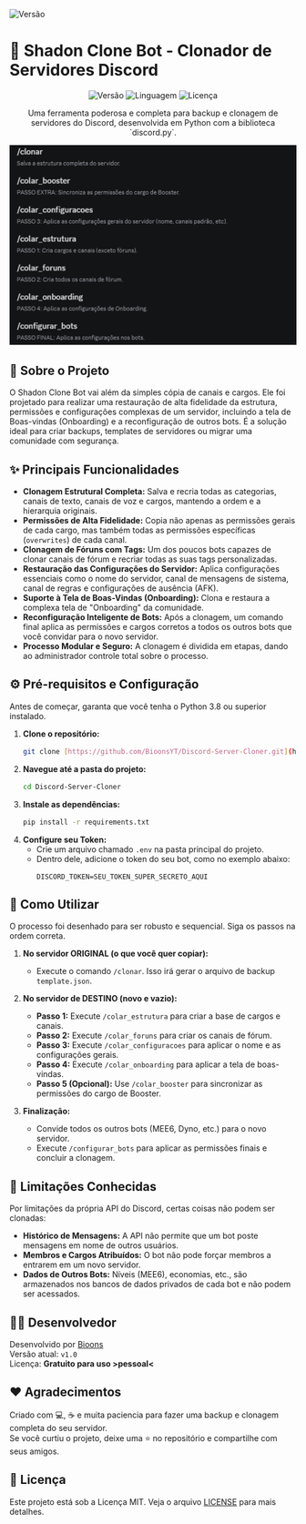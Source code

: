 ![Versão](https://img.shields.io/badge/vers%C3%A3o-v1.0-green)

# 💽 Shadon Clone Bot - Clonador de Servidores Discord

<div align="center">

![Versão](https://img.shields.io/github/v/release/BioonsYT/Discord-Server-Cloner?style=for-the-badge)
![Linguagem](https://img.shields.io/github/languages/top/BioonsYT/Discord-Server-Cloner?style=for-the-badge)
![Licença](https://img.shields.io/github/license/BioonsYT/Discord-Server-Cloner?style=for-the-badge)

</div>

<p align="center">
  Uma ferramenta poderosa e completa para backup e clonagem de servidores do Discord, desenvolvida em Python com a biblioteca `discord.py`.
</p>

<div align="center">
  
![Demonstração dos Comandos do Shadon Clone](https://raw.githubusercontent.com/BioonsYT/Discord-Server-Cloner/main/cmds-shadon-clone.png)

</div>

## 📖 Sobre o Projeto
O Shadon Clone Bot vai além da simples cópia de canais e cargos. Ele foi projetado para realizar uma restauração de alta fidelidade da estrutura, permissões e configurações complexas de um servidor, incluindo a tela de Boas-vindas (Onboarding) e a reconfiguração de outros bots. É a solução ideal para criar backups, templates de servidores ou migrar uma comunidade com segurança.

## ✨ Principais Funcionalidades
* **Clonagem Estrutural Completa:** Salva e recria todas as categorias, canais de texto, canais de voz e cargos, mantendo a ordem e a hierarquia originais.
* **Permissões de Alta Fidelidade:** Copia não apenas as permissões gerais de cada cargo, mas também todas as permissões específicas (`overwrites`) de cada canal.
* **Clonagem de Fóruns com Tags:** Um dos poucos bots capazes de clonar canais de fórum e recriar todas as suas tags personalizadas.
* **Restauração das Configurações do Servidor:** Aplica configurações essenciais como o nome do servidor, canal de mensagens de sistema, canal de regras e configurações de ausência (AFK).
* **Suporte à Tela de Boas-Vindas (Onboarding):** Clona e restaura a complexa tela de "Onboarding" da comunidade.
* **Reconfiguração Inteligente de Bots:** Após a clonagem, um comando final aplica as permissões e cargos corretos a todos os outros bots que você convidar para o novo servidor.
* **Processo Modular e Seguro:** A clonagem é dividida em etapas, dando ao administrador controle total sobre o processo.

## ⚙️ Pré-requisitos e Configuração
Antes de começar, garanta que você tenha o Python 3.8 ou superior instalado.

1.  **Clone o repositório:**
    ```sh
    git clone [https://github.com/BioonsYT/Discord-Server-Cloner.git](https://github.com/BioonsYT/Discord-Server-Cloner.git)
    ```
2.  **Navegue até a pasta do projeto:**
    ```sh
    cd Discord-Server-Cloner
    ```
3.  **Instale as dependências:**
    ```sh
    pip install -r requirements.txt
    ```
4.  **Configure seu Token:**
    * Crie um arquivo chamado `.env` na pasta principal do projeto.
    * Dentro dele, adicione o token do seu bot, como no exemplo abaixo:
        ```
        DISCORD_TOKEN=SEU_TOKEN_SUPER_SECRETO_AQUI
        ```

## 🚀 Como Utilizar
O processo foi desenhado para ser robusto e sequencial. Siga os passos na ordem correta.

1.  **No servidor ORIGINAL (o que você quer copiar):**
    * Execute o comando `/clonar`. Isso irá gerar o arquivo de backup `template.json`.

2.  **No servidor de DESTINO (novo e vazio):**
    * **Passo 1:** Execute `/colar_estrutura` para criar a base de cargos e canais.
    * **Passo 2:** Execute `/colar_foruns` para criar os canais de fórum.
    * **Passo 3:** Execute `/colar_configuracoes` para aplicar o nome e as configurações gerais.
    * **Passo 4:** Execute `/colar_onboarding` para aplicar a tela de boas-vindas.
    * **Passo 5 (Opcional):** Use `/colar_booster` para sincronizar as permissões do cargo de Booster.

3.  **Finalização:**
    * Convide todos os outros bots (MEE6, Dyno, etc.) para o novo servidor.
    * Execute `/configurar_bots` para aplicar as permissões finais e concluir a clonagem.

## 🚧 Limitações Conhecidas
Por limitações da própria API do Discord, certas coisas não podem ser clonadas:

* **Histórico de Mensagens:** A API não permite que um bot poste mensagens em nome de outros usuários.
* **Membros e Cargos Atribuídos:** O bot não pode forçar membros a entrarem em um novo servidor.
* **Dados de Outros Bots:** Níveis (MEE6), economias, etc., são armazenados nos bancos de dados privados de cada bot e não podem ser acessados.

## 🧑‍💻 Desenvolvedor
Desenvolvido por [Bioons](https://github.com/BioonsYT)  
Versão atual: `v1.0`  
Licença: **Gratuito para uso >pessoal<**

## ❤️ Agradecimentos
Criado com 💻, ☕ e muita paciencia para fazer uma backup e clonagem completa do seu servidor.  
Se você curtiu o projeto, deixe uma ⭐ no repositório e compartilhe com seus amigos.

## 📄 Licença
Este projeto está sob a Licença MIT. Veja o arquivo [LICENSE](LICENSE) para mais detalhes.
